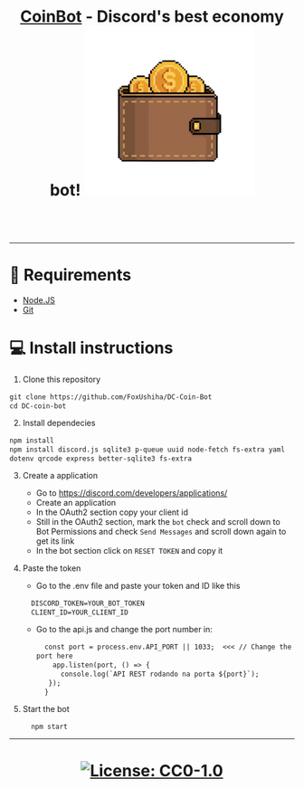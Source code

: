 <h1 align="center">

  [CoinBot](https://discord.com/oauth2/authorize?client_id=1387445776854290533&permissions=824636869632&integration_type=0&scope=bot) - Discord's best economy bot!
  <img src="logo.png" height="300">
</h1>
  <br><br>

--------

# :memo: Requirements

  - [Node.JS](https://nodejs.org/en/download/)
  - [Git](https://git-scm.com/downloads)

# :computer: Install instructions

  1. Clone this repository
   ```
   git clone https://github.com/FoxUshiha/DC-Coin-Bot
   cd DC-coin-bot
   ```
  
  2. Install dependecies
  ```
  npm install
  npm install discord.js sqlite3 p-queue uuid node-fetch fs-extra yaml dotenv qrcode express better-sqlite3 fs-extra
  ```

  3. Create a application
       - Go to https://discord.com/developers/applications/
       - Create an application
       - In the OAuth2 section copy your client id
       - Still in the OAuth2 section, mark the `bot` check and scroll down to Bot Permissions and check `Send Messages` and scroll down again to get its link
       - In the bot section click on `RESET TOKEN` and copy it

  4. Paste the token
       - Go to the .env file and paste your token and ID like this
        ```
          DISCORD_TOKEN=YOUR_BOT_TOKEN
          CLIENT_ID=YOUR_CLIENT_ID
        ```

       - Go to the api.js and change the port number in:
         ```
           const port = process.env.API_PORT || 1033;  <<< // Change the port here
             app.listen(port, () => {
               console.log(`API REST rodando na porta ${port}`);
            });
           }
         ```

  5. Start the bot
      ```
        npm start
      ```

------
<h1 align="center">

[![License: CC0-1.0](https://img.shields.io/badge/License-CC0%201.0-lightgrey.svg)](http://creativecommons.org/publicdomain/zero/1.0/)

</h1>
